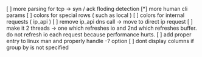 [ ] more parsing for tcp -> syn / ack floding detection
[*] more human cli params
[ ] colors for special rows ( such as local )
[ ] colors for internal requests ( ip_api )
[ ] remove ip_api dns call -> move to direct ip request
[ ] make it 2 threads -> one which refreshes io and 2nd which refreshes buffer. 
    do not refresh io each request because performance hurts.
[ ] add proper entry to linux man and properly handle -? option
[ ] dont display columns if group by is not specified
